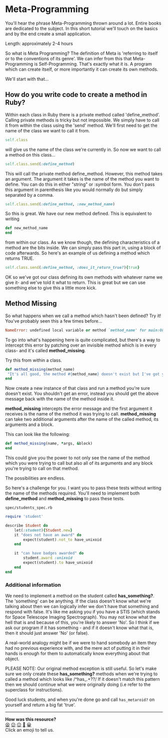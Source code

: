 # Meta-Programming

You'll hear the phrase Meta-Programming thrown around a lot. Entire books are dedicated to the subject.
In this short tutorial we'll touch on the basics and by the end create a small application.

Length: approximately 2-4 hours

So what is Meta Programming? The definition of Meta is 'referring to itself or to the conventions of its genre'.
We can infer from this that Meta-Programming is Self-Programming. That's exactly what it is. A program which can create itself, or more importantly it can create its own methods.

We'll start with that...

## How do you write code to create a method in Ruby?

Within each class in Ruby there is a private method called 'define_method'. Calling private methods is tricky but not impossible. We simply have to call it from within the class using the 'send' method. We'll first need to get the name of the class we want to call it from.

```ruby
self.class
```

will give us the name of the class we're currently in. So now we want to call a method on this class...

```ruby
self.class.send(:define_method)
```

This will call the private method define_method. However, this method takes an argument. The argument it takes is the name of the method you want to define. You can do this in either "string" or :symbol form. You don't pass this argument in parenthesis like you would normally do but simply separated by a comma.

```ruby
self.class.send(:define_method, :new_method_name)
```

So this is great. We have our new method defined. This is equivalent to writing

```ruby
def new_method_name
end
```
from within our class. As we know though, the defining characteristics of a method are the bits inside. We can simply pass this part in, using a block of code afterwards. So here's an example of us defining a method which returns TRUE.

```ruby
self.class.send(:define_method, :does_it_return_true?){true}
```

OK so we've got our class defining its own methods with whatever name we give it- and we've told it what to return. This is great but we can use something else to give this a little more kick.

## Method Missing

So what happens when we call a method which hasn't been defined? Try it!
You've probably seen this a few times before...

```ruby
NameError: undefined local variable or method `method_name' for main:Object
```

To go into what's happening here is quite complicated, but there's a way to intercept this error by patching over an invisible method which is in every class- and it's called **method_missing**.

Try this from within a class.  

```ruby
def method_missing(method_name)
 "It's all good, the method #{method_name} doesn't exist but I've got your back!"
end

```

Now create a new instance of that class and run a method you're sure doesn't exist. You shouldn't get an error, instead you should get the above message back with the name of the method inside it.

**method_missing** intercepts the error message and the first argument it receives is the name of the method it was trying to call. **method_missing** can take two additional arguments after the name of the called method, its arguments and a block.

This can look like the following:

```ruby
def method_missing(name, *args, &block)
end
```

This could give you the power to not only see the name of the method which you were trying to call but also all of its arguments and any block you're trying to call on that method.

The possibilities are endless.

So here's a challenge for you. I want you to pass these tests without writing the name of the methods required. You'll need to implement both **define_method** and **method_missing** to pass these tests.
```
spec/students_spec.rb
```
```ruby
require 'student'

describe Student do
	let(:student){Student.new}
	it "does not have an award" do
		expect(student).not_to have_unixoid
	end

	it "can have badges awarded" do
		student.award :unixoid
		expect(student).to have_unixoid
	end
end
```

### Additional information

We need to implement a method on the student called **has_something?**. The 'something' can be anything. If the class doesn't know what we're talking about then we can logically infer we don't have that something and respond with false. It's like me asking you if you have a STIS (which stands for Space Telescope Imaging Spectrograph). You may not know what the hell that is and because of this, you're likely to answer 'No'. So I think if we ask our program if it has something - and if it doesn't know what that is, then it should just answer 'No' (or false).

A real-world analogy might be if we were to hand somebody an item they had no previous experience with, and the mere act of putting it in their hands is enough for them to automatically know everything about that object.

PLEASE NOTE:
Our original method exception is still useful. So let's make sure we only create these **has_something?** methods when we're trying to called a method which looks like /^has_.+?\?/
If it doesn't match this pattern then we should continue what we were originally doing (i.e refer to the superclass for instructions).

Good luck students, and when you're done go and call `has_metaroid?` on yourself and return a big fat 'true'.

<!-- BEGIN GENERATED SECTION DO NOT EDIT -->

---

**How was this resource?**  
[😫](https://airtable.com/shrUJ3t7KLMqVRFKR?prefill_Repository=makersacademy/course&prefill_File=pills/meta_programming.md&prefill_Sentiment=😫) [😕](https://airtable.com/shrUJ3t7KLMqVRFKR?prefill_Repository=makersacademy/course&prefill_File=pills/meta_programming.md&prefill_Sentiment=😕) [😐](https://airtable.com/shrUJ3t7KLMqVRFKR?prefill_Repository=makersacademy/course&prefill_File=pills/meta_programming.md&prefill_Sentiment=😐) [🙂](https://airtable.com/shrUJ3t7KLMqVRFKR?prefill_Repository=makersacademy/course&prefill_File=pills/meta_programming.md&prefill_Sentiment=🙂) [😀](https://airtable.com/shrUJ3t7KLMqVRFKR?prefill_Repository=makersacademy/course&prefill_File=pills/meta_programming.md&prefill_Sentiment=😀)  
Click an emoji to tell us.

<!-- END GENERATED SECTION DO NOT EDIT -->
